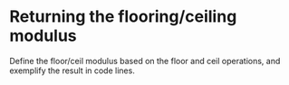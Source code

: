# Returning the flooring/ceiling modulus
Define the floor/ceil modulus based on the floor and ceil operations, and exemplify the result in code lines.